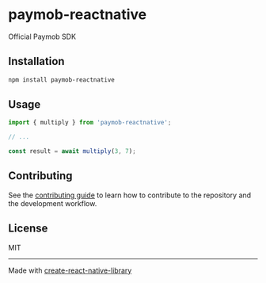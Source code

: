 # paymob-reactnative

Official Paymob SDK

## Installation

```sh
npm install paymob-reactnative
```

## Usage


```js
import { multiply } from 'paymob-reactnative';

// ...

const result = await multiply(3, 7);
```


## Contributing

See the [contributing guide](CONTRIBUTING.md) to learn how to contribute to the repository and the development workflow.

## License

MIT

---

Made with [create-react-native-library](https://github.com/callstack/react-native-builder-bob)

